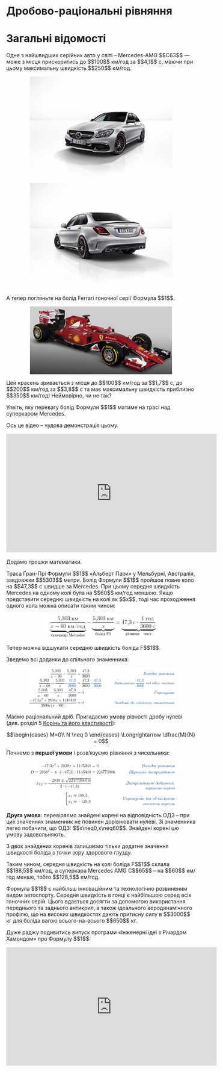 # Дробово-раціональні рівняння
# Загальні відомості


<p>Одне з найшвидших серійних авто у світі – Mercedes-AMG $$C63$$ — може з місця прискоритись до $$100$$ км/год за $$4,1$$ с, маючи при цьому максимальну швидкість $$250$$ км/год.</p>

<div class="space"><p align="center"><img align="middle" width="75%" height="50%" class="image" src="../pics/143/merc1.jpg"/><img align="middle" width="75%" height="50%" class="image" src="../pics/143/merc2.jpg"/></p></div>

<p>А тепер погляньте на болід Ferrari гоночної серії Формула $$1$$.</p>

<div class="space"><p align="center"><img align="middle" width="75%" height="50%" class="image" src="../pics/143/ferrari.jpg"/></p></div>

<p>Цей красень зривається з місця до $$100$$ км/год за $$1,7$$ с, до $$200$$ км/год за $$3,8$$ с та має максимальну швидкість приблизно $$350$$ км/год! Неймовірно, чи не так?</p>

<p>Уявіть, яку перевагу болід Формули $$1$$ матиме на трасі над суперкаром Mercedes.</p>

<p>Ось це відео – чудова демонстрація цьому.</p> 
<p align="center"><iframe width="560" height="315" src="https://www.youtube.com/embed/3RuUp5MT3Uc" frameborder="0" allowfullscreen></iframe></p>

<p>Додамо трошки математики.</p>

<p>Траса Ґран-Прі Формули $$1$$ «Альберт Парк» у Мельбурні, Австралія, завдовжки  $$5303$$ метри. Болід Формули $$1$$ пройшов повне коло на $$47,3$$ с швидше за Mercedes. При цьому середня швидкість Mercedes на одному колі була на $$60$$ км/год меншою. Якщо представити середню швидкість на колі як $$x$$, тоді час проходження одного кола можна описати таким чином:</p>

<div class="space"><p align="center"><img align="middle" width="60%" height="60%" class="image" src="../pics/143/p34_e1.png"/></p></div>

<p>Тепер можна відшукати середню швидкість боліда F$$1$$.</p>

<p>Зведемо всі доданки до спільного знаменника:</p>

<div class="space"><p align="center"><img align="middle" width="80%" height="80%" class="image" src="../pics/143/p34_e2.png"/></p></div>

<p>Маємо раціональний дріб. Пригадаємо умову рівності дробу нулеві (див. розділ 5 <a href="http://math.ed-era.com/4/drobovo-ratsionalni_virazi.html">Корінь та його властивості</a>):</p>

<p align="center">$$\begin{cases} 
M=0\\ 
N \neq 0 
\end{cases} \Longrightarrow \dfrac{M}{N} = 0$$</p>

<p>Почнемо з <b>першої умови</b> і розв’язуємо рівняння з чисельника:</p>

<div class="space"><p align="center"><img align="middle" width="80%" height="80%" class="image" src="../pics/143/p34_e3.png"/></p></div>

<p><b>Друга умова</b>: перевіряємо знайдені корені на відповідність ОДЗ – при цих значеннях знаменник не повинен дорівнювати нулеві. Зі знаменника легко побачити, що ОДЗ: $$x\neq0,x\neq60$$. Знайдені корені цю умову задовольняють.</p>

<p>З двох знайдених коренів залишаємо тільки додатне значення швидкості боліда з точки зору здорового глузду.</p>

<p>Таким чином, середня швидкість на колі боліда F$$1$$ склала $$188,5$$ км/год, а суперкара Mercedes AMG C$$65$$ – на $$60$$ км/год менше, тобто $$128,5$$ км/год.</p>

<p>Формула $$1$$ є найбільш інноваційним та технологічно розвиненим видом автоспорту. Середня швидкість в гонці є найбільшою серед всіх гоночних серій. Цього вдається досягти за допомогою використання переднього та заднього антикрил, а також ідеального аеродинамічного профілю, що на високих швидкостях дають притисну силу в $$3000$$ кг для боліда вагою всього-на-всього $$650$$ кг.</p>

<p>Дуже раджу подивитись випуск програми «Інженерні ідеї з Річардом Хамондом» про Формулу $$1$$:</p>

<p align="center"><iframe width="560" height="315" src="https://www.youtube.com/embed/e4AS2kZnHk0" frameborder="0" allowfullscreen></iframe></p>







